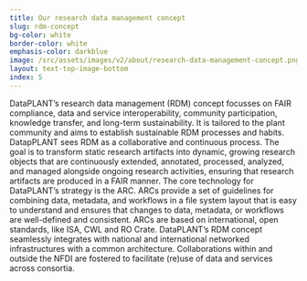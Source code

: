```yaml
---
title: Our research data management concept
slug: rdm-concept
bg-color: white
border-color: white
emphasis-color: darkblue
image: /src/assets/images/v2/about/research-data-management-concept.png
layout: text-top-image-bottom
index: 5
---
```


DataPLANT’s research data management (RDM) concept focusses on FAIR compliance, data and service interoperability, community participation, knowledge transfer, and long-term sustainability. 
It is tailored to the plant community and aims to establish sustainable RDM processes and habits. DatapPLANT sees RDM as a collaborative and continuous process. 
The goal is to transform static research artifacts into dynamic, growing research objects that are continuously extended, annotated, processed, analyzed, and managed alongside ongoing research activities, ensuring that research artifacts are produced in a FAIR manner. 
The core technology for DataPLANT’s strategy is the ARC.
ARCs provide a set of guidelines for combining data, metadata, and workflows in a file system layout that is easy to understand and ensures that changes to data, metadata, or workflows are well-defined and consistent. 
ARCs are based on international, open standards, like ISA, CWL and RO Crate. 
DataPLANT’s RDM concept seamlessly integrates with national and international networked infrastructures with a common architecture. 
Collaborations within and outside the NFDI are fostered to facilitate (re)use of data and services across consortia.